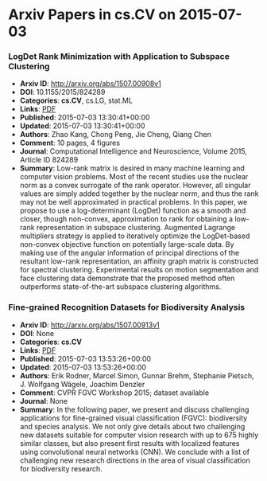 # Arxiv Papers in cs.CV on 2015-07-03
### LogDet Rank Minimization with Application to Subspace Clustering
- **Arxiv ID**: http://arxiv.org/abs/1507.00908v1
- **DOI**: 10.1155/2015/824289
- **Categories**: **cs.CV**, cs.LG, stat.ML
- **Links**: [PDF](http://arxiv.org/pdf/1507.00908v1)
- **Published**: 2015-07-03 13:30:41+00:00
- **Updated**: 2015-07-03 13:30:41+00:00
- **Authors**: Zhao Kang, Chong Peng, Jie Cheng, Qiang Chen
- **Comment**: 10 pages, 4 figures
- **Journal**: Computational Intelligence and Neuroscience, Volume 2015, Article
  ID 824289
- **Summary**: Low-rank matrix is desired in many machine learning and computer vision problems. Most of the recent studies use the nuclear norm as a convex surrogate of the rank operator. However, all singular values are simply added together by the nuclear norm, and thus the rank may not be well approximated in practical problems. In this paper, we propose to use a log-determinant (LogDet) function as a smooth and closer, though non-convex, approximation to rank for obtaining a low-rank representation in subspace clustering. Augmented Lagrange multipliers strategy is applied to iteratively optimize the LogDet-based non-convex objective function on potentially large-scale data. By making use of the angular information of principal directions of the resultant low-rank representation, an affinity graph matrix is constructed for spectral clustering. Experimental results on motion segmentation and face clustering data demonstrate that the proposed method often outperforms state-of-the-art subspace clustering algorithms.



### Fine-grained Recognition Datasets for Biodiversity Analysis
- **Arxiv ID**: http://arxiv.org/abs/1507.00913v1
- **DOI**: None
- **Categories**: **cs.CV**
- **Links**: [PDF](http://arxiv.org/pdf/1507.00913v1)
- **Published**: 2015-07-03 13:53:26+00:00
- **Updated**: 2015-07-03 13:53:26+00:00
- **Authors**: Erik Rodner, Marcel Simon, Gunnar Brehm, Stephanie Pietsch, J. Wolfgang Wägele, Joachim Denzler
- **Comment**: CVPR FGVC Workshop 2015; dataset available
- **Journal**: None
- **Summary**: In the following paper, we present and discuss challenging applications for fine-grained visual classification (FGVC): biodiversity and species analysis. We not only give details about two challenging new datasets suitable for computer vision research with up to 675 highly similar classes, but also present first results with localized features using convolutional neural networks (CNN). We conclude with a list of challenging new research directions in the area of visual classification for biodiversity research.



